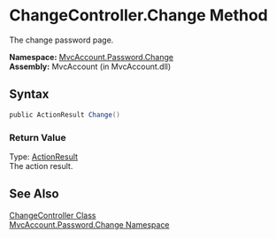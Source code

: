 ChangeController.Change Method
==============================
The change password page.

**Namespace:** [MvcAccount.Password.Change][1]  
**Assembly:** MvcAccount (in MvcAccount.dll)

Syntax
------

```csharp
public ActionResult Change()
```

### Return Value
Type: [ActionResult][2]  
The action result.

See Also
--------
[ChangeController Class][3]  
[MvcAccount.Password.Change Namespace][1]  

[1]: ../README.md
[2]: http://msdn.microsoft.com/en-us/library/dd493064
[3]: README.md